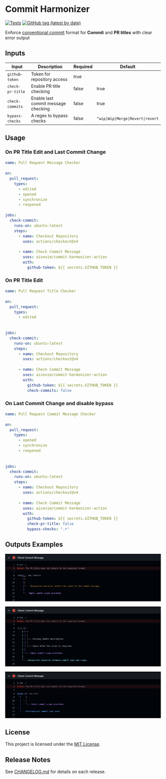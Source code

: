 # Commit Harmonizer
[![Tests](https://github.com/aisevim/commit-harmonizer-action/actions/workflows/build-test.yml/badge.svg?branch=master)](https://github.com/aisevim/commit-harmonizer-action)
[![GitHub tag (latest by date)](https://img.shields.io/github/v/tag/aisevim/commit-harmonizer-action)](https://github.com/aisevim/commit-harmonizer-action/tags)

Enforce [conventional commit](https://www.conventionalcommits.org/en/v1.0.0/) format for **Commit** and **PR titles** with clear error output

## Inputs

| Input            | Description                         | Required | Default                            |
| ---------------- | ----------------------------------- | -------- | ---------------------------------- |
| `github-token`   | Token for repository access         | true     |                                    |
| `check-pr-title` | Enable PR title checking            | false    | true                               |
| `check-commits`  | Enable last commit message checking | false    | true                               |
| `bypass-checks`  | A regex to bypass checks            | false    | `^wip\|Wip\|Merge\|Revert\|revert` |

## Usage

### On PR Title Edit and Last Commit Change

```yaml
name: Pull Request Message Checker

on:
  pull_request:
    types:
      - edited
      - opened
      - synchronize
      - reopened

jobs:
  check-commit:
    runs-on: ubuntu-latest
    steps:
      - name: Checkout Repository
        uses: actions/checkout@v4

      - name: Check Commit Message
        uses: aisevim/commit-harmonizer-action
        with:
          github-token: ${{ secrets.GITHUB_TOKEN }}
```

### On PR Title Edit

```yaml
name: Pull Request Title Checker

on:
  pull_request:
    types:
      - edited


jobs:
  check-commit:
    runs-on: ubuntu-latest
    steps:
      - name: Checkout Repository
        uses: actions/checkout@v4

      - name: Check Commit Message
        uses: aisevim/commit-harmonizer-action
        with:
          github-token: ${{ secrets.GITHUB_TOKEN }}
          check-commits: false
```

### On Last Commit Change and disable bypass

```yaml
name: Pull Request Commit Message Checker

on:
  pull_request:
    types:
      - opened
      - synchronize
      - reopened


jobs:
  check-commit:
    runs-on: ubuntu-latest
    steps:
      - name: Checkout Repository
        uses: actions/checkout@v4

      - name: Check Commit Message
        uses: aisevim/commit-harmonizer-action
        with:
          github-token: ${{ secrets.GITHUB_TOKEN }}
          check-pr-title: false
          bypass-checks: ".+"
```

## Outputs Examples

![Log example-1](resources/output1.jpg) 

![Log example-2](resources/output2.jpg) 

![Log example-3](resources/output3.jpg) 

## License

This project is licensed under the [MIT License](LICENSE).


## Release Notes

See [CHANGELOG.md](CHANGELOG.md) for details on each release.